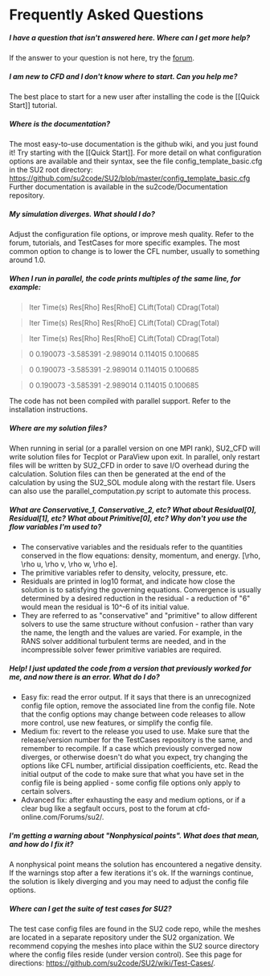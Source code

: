 # Frequently Asked Questions
##### I have a question that isn't answered here. Where can I get more help?
If the answer to your question is not here, try the [forum](http://cfd-online.com/Forums/su2/).

##### I am new to CFD and I don't know where to start. Can you help me?
The best place to start for a new user after installing the code is the [[Quick Start]] tutorial. 

##### Where is the documentation?
The most easy-to-use documentation is the github wiki, and you just found it! Try starting with the [[Quick Start]].
For more detail on what configuration options are available and their syntax, see the file config_template_basic.cfg in the SU2 root directory: https://github.com/su2code/SU2/blob/master/config_template_basic.cfg
Further documentation is available in the su2code/Documentation repository.

##### My simulation diverges. What should I do?
Adjust the configuration file options, or improve mesh quality. Refer to the forum, tutorials, and TestCases for more specific examples. The most common option to change is to lower the CFL number, usually to something around 1.0. 

##### When I run in parallel, the code prints multiples of the same line, for example:
> Iter    Time(s)     Res[Rho]     Res[RhoE]   CLift(Total)   CDrag(Total)

> Iter    Time(s)     Res[Rho]     Res[RhoE]   CLift(Total)   CDrag(Total)

> Iter    Time(s)     Res[Rho]     Res[RhoE]   CLift(Total)   CDrag(Total)

> 0   0.190073    -3.585391     -2.989014       0.114015       0.100685

> 0   0.190073    -3.585391     -2.989014       0.114015       0.100685

> 0   0.190073    -3.585391     -2.989014       0.114015       0.100685

The code has not been compiled with parallel support. Refer to the installation instructions. 

##### Where are my solution files?
When running in serial (or a parallel version on one MPI rank), SU2_CFD will write solution files for Tecplot or ParaView upon exit. In parallel, only restart files will be written by SU2_CFD in order to save I/O overhead during the calculation. Solution files can then be generated at the end of the calculation by using the SU2_SOL module along with the restart file. Users can also use the parallel_computation.py script to automate this process.


##### What are Conservative_1, Conservative_2, etc? What about Residual[0], Residual[1], etc? What about Primitive[0], etc? Why don't you use the flow variables I'm used to?
* The conservative variables and the residuals refer to the quantities conserved in the flow equations: density, momentum, and energy. [\rho, \rho u, \rho v, \rho w, \rho e]. 
* The primitive variables refer to density, velocity, pressure, etc.
* Residuals are printed in log10 format, and indicate how close the solution is to satisfying the governing equations. Convergence is usually determined by a desired reduction in the residual - a reduction of "6" would mean the residual is 10^-6 of its initial value. 
* They are referred to as "conservative" and "primitive" to allow different solvers to use the same structure without confusion - rather than vary the name, the length and the values are varied. For example, in the RANS solver additional turbulent terms are needed, and in the incompressible solver fewer primitive variables are required. 


##### Help! I just updated the code from a version that previously worked for me, and now there is an error. What do I do?
* Easy fix: read the error output. If it says that there is an unrecognized config file option, remove the associated line from the config file. Note that the config options may change between code releases to allow more control, use new features, or simplify the config file. 
* Medium fix: revert to the release you used to use. Make sure that the release/version number for the TestCases repository is the same, and remember to recompile. If a case which previously converged now diverges, or otherwise doesn't do what you expect, try changing the options like CFL number, artificial dissipation coefficients, etc. Read the initial output of the code to make sure that what you have set in the config file is being applied - some config file options only apply to certain solvers.
* Advanced fix: after exhausting the easy and medium options, or if a clear bug like a segfault occurs, post to the forum at cfd-online.com/Forums/su2/. 


##### I'm getting a warning about "Nonphysical points". What does that mean, and how do I fix it? 
A nonphysical point means the solution has encountered a negative density. If the warnings stop after a few iterations it's ok. If the warnings continue, the solution is likely diverging and you may need to adjust the config file options. 

##### Where can I get the suite of test cases for SU2?
The test case config files are found in the SU2 code repo, while the meshes are located in a separate repository under the SU2 organization. We recommend copying the meshes into place within the SU2 source directory where the config files reside (under version control). See this page for directions: https://github.com/su2code/SU2/wiki/Test-Cases/.